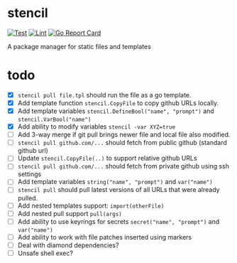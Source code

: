 # stencil

[![Test](https://github.com/argots/stencil/workflows/Test/badge.svg)](https://github.com/argots/stencil/actions?query=workflow%3ATest)
[![Lint](https://github.com/argots/stencil/workflows/Lint/badge.svg)](https://github.com/argots/stencil/actions?query=workflow%3ALint)
[![Go Report Card](https://goreportcard.com/badge/github.com/argots/stencil)](https://goreportcard.com/report/github.com/argots/stencil)

A package manager for static files and templates

# todo

- [X] `stencil pull file.tpl` should run the file as a go template.
- [X] Add template function `stencil.CopyFile` to copy github URLs locally.
- [X] Add template variables `stencil.DefineBool("name", "prompt")` and `stencil.VarBool("name")`
- [X] Add ability to modify variables `stencil -var XYZ=true`
- [ ] Add 3-way merge if git pull brings newer file and local file also modified.
- [ ] `stencil pull github.com/...` should fetch from public github (standard github url)
- [ ] Update `stencil.CopyFile(..)` to support relative github URLs
- [ ] `stencil pull github.com/...` should fetch from private github using ssh settings
- [ ] Add template variables `string("name", "prompt")` and `var("name")`
- [ ] `stencil pull` should pull latest versions of all URLs that were already pulled.
- [ ] Add nested templates support: `import(otherFile)`
- [ ] Add nested pull support `pull(args)`
- [ ] Add ability to use keyrings for secrets `secret("name", "prompt")` and `var("name")`
- [ ] Add ability to work with file patches inserted using markers
- [ ] Deal with diamond dependencies?
- [ ] Unsafe shell exec?
